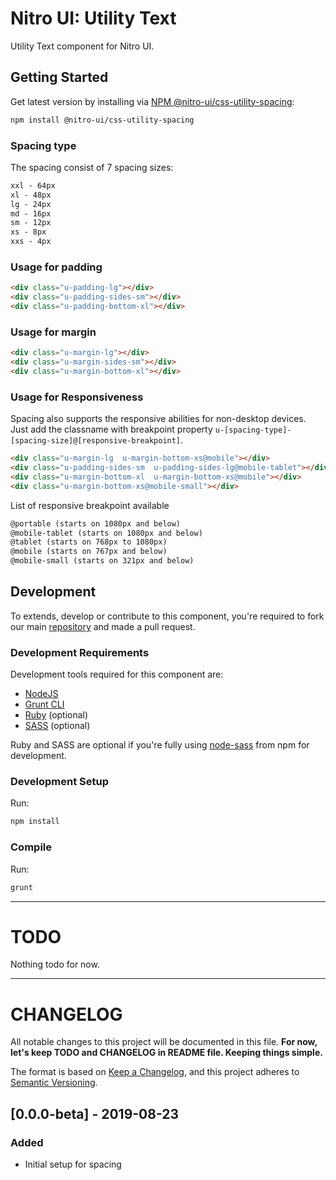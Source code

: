 # Nitro UI: Utility Text

Utility Text component for Nitro UI.

## Getting Started

Get latest version by installing via [NPM @nitro-ui/css-utility-spacing](https://www.npmjs.com/package/@nitro-ui/css-utility-spacing):

```sh
npm install @nitro-ui/css-utility-spacing
```

### Spacing type

The spacing consist of 7 spacing sizes:

```html
xxl - 64px
xl - 48px
lg - 24px
md - 16px
sm - 12px
xs - 8px
xxs - 4px
```

### Usage for padding

```html
<div class="u-padding-lg"></div>
<div class="u-padding-sides-sm"></div>
<div class="u-padding-bottom-xl"></div>
```


### Usage for margin

```html
<div class="u-margin-lg"></div>
<div class="u-margin-sides-sm"></div>
<div class="u-margin-bottom-xl"></div>
```

### Usage for Responsiveness

Spacing also supports the responsive abilities for non-desktop devices. Just add the classname with breakpoint property `u-[spacing-type]-[spacing-size]@[responsive-breakpoint]`.

```html
<div class="u-margin-lg  u-margin-bottom-xs@mobile"></div>
<div class="u-padding-sides-sm  u-padding-sides-lg@mobile-tablet"></div>
<div class="u-margin-bottom-xl  u-margin-bottom-xs@mobile"></div>
<div class="u-margin-bottom-xs@mobile-small"></div>
```

List of responsive breakpoint available

```html
@portable (starts on 1080px and below)
@mobile-tablet (starts on 1080px and below)
@tablet (starts on 768px to 1080px)
@mobile (starts on 767px and below)
@mobile-small (starts on 321px and below)

```

## Development

To extends, develop or contribute to this component, you're required to fork our main [repository](https://github.com/icarasia-engineering/nitro-ui) and made a pull request.

### Development Requirements

Development tools required for this component are:

- [NodeJS](https://nodejs.org/en/)
- [Grunt CLI](https://gruntjs.com)
- [Ruby](https://www.ruby-lang.org/en/) (optional)
- [SASS](https://sass-lang.com) (optional)

Ruby and SASS are optional if you're fully using [node-sass](https://github.com/sass/node-sass) from npm for development.

### Development Setup

Run:

```sh
npm install
```

### Compile

Run:

```sh
grunt
```
---

# TODO

Nothing todo for now.

---

# CHANGELOG

All notable changes to this project will be documented in this file. **For now, let's keep TODO and CHANGELOG in README file. Keeping things simple.**

The format is based on [Keep a Changelog](https://keepachangelog.com/en/1.0.0/),
and this project adheres to [Semantic Versioning](https://semver.org/spec/v2.0.0.html).

## [0.0.0-beta] - 2019-08-23
### Added
- Initial setup for spacing
